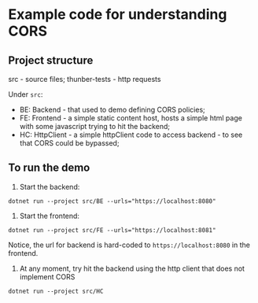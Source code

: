 # Example code for understanding CORS

## Project structure

src - source files;
thunber-tests - http requests

Under `src`:

- BE: Backend - that used to demo defining CORS policies;
- FE: Frontend - a simple static content host, hosts a simple html page with some javascript trying to hit the backend;
- HC: HttpClient - a simple httpClient code to access backend - to see that CORS could be bypassed;

## To run the demo

1. Start the backend:

```shell
dotnet run --project src/BE --urls="https://localhost:8080"
```

1. Start the frontend:

```shell
dotnet run --project src/FE --urls="https://localhost:8081"
```

Notice, the url for backend is hard-coded to `https://localhost:8080` in the frontend.

1. At any moment, try hit the backend using the http client that does not implement CORS

```shell
dotnet run --project src/HC
```